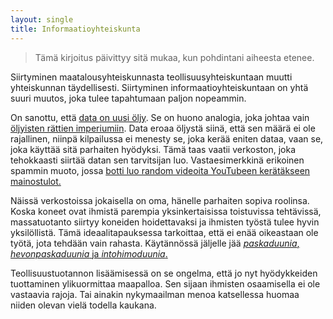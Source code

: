```yaml
---
layout: single
title: Informaatioyhteiskunta
---
```


> Tämä kirjoitus päivittyy sitä mukaa, kun pohdintani aiheesta etenee.

Siirtyminen maatalousyhteiskunnasta teollisuusyhteiskuntaan muutti yhteiskunnan täydellisesti. Siirtyminen informaatioyhteiskuntaan on yhtä suuri muutos, joka tulee tapahtumaan paljon nopeammin. 

On sanottu, että [data on uusi öljy](https://duckduckgo.com/?q=data+on+uusi+öljy). Se on huono analogia, joka johtaa vain [öljyisten rättien imperiumiin](https://locusmag.com/2018/07/cory-doctorow-zucks-empire-of-oily-rags/). Data eroaa öljystä siinä, että sen määrä ei ole rajallinen, niinpä kilpailussa ei menesty se, joka kerää eniten dataa, vaan se, joka käyttää sitä parhaiten hyödyksi. Tämä taas vaatii verkoston, joka tehokkaasti siirtää datan sen tarvitsijan luo. Vastaesimerkkinä erikoinen spammin muoto, jossa [botti luo random videoita YouTubeen kerätäkseen mainostulot.](https://hmmdaily.com/2019/04/25/why-did-a-youtube-bot-make-an-unwatched-video-of-our-blog-post/)

Näissä verkostoissa jokaisella on oma, hänelle parhaiten sopiva roolinsa. Koska koneet ovat ihmistä parempia yksinkertaisissa toistuvissa tehtävissä, massatuotanto siirtyy koneiden hoidettavaksi ja ihmisten työstä tulee hyvin yksilöllistä. Tämä ideaalitapauksessa tarkoittaa, että ei enää oikeastaan ole työtä, jota tehdään vain rahasta. Käytännössä jäljelle jää [*paskaduunia*, *hevonpaskaduunia* ja *intohimoduunia*.](/tyon-tulevaisuus/)

Teollisuustuotannon lisäämisessä on se ongelma, että jo nyt hyödykkeiden tuottaminen ylikuormittaa maapalloa. Sen sijaan ihmisten osaamisella ei ole vastaavia rajoja. Tai ainakin nykymaailman menoa katsellessa huomaa niiden olevan vielä todella kaukana.
